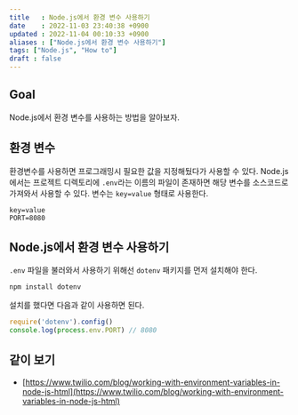 ```yaml
---
title   : Node.js에서 환경 변수 사용하기
date    : 2022-11-03 23:40:38 +0900
updated : 2022-11-04 00:10:33 +0900
aliases : ["Node.js에서 환경 변수 사용하기"]
tags: ["Node.js", "How to"]
draft : false
---
```


## Goal
Node.js에서 환경 변수를 사용하는 방법을 알아보자.



## 환경 변수
환경변수를 사용하면 프로그래밍시 필요한 값을 지정해뒀다가 사용할 수 있다.
Node.js에서는 프로젝트 디렉토리에 `.env`라는 이름의 파일이 존재하면 해당 변수를 소스코드로 가져와서 사용할 수 있다.
변수는 `key=value` 형태로 사용한다.
```
key=value 
PORT=8080
```

## Node.js에서 환경 변수 사용하기

`.env` 파일을 불러와서 사용하기 위해선 `dotenv` 패키지를 먼저 설치해야 한다.
```bash
npm install dotenv
```

설치를 했다면 다음과 같이 사용하면 된다.
```js
require('dotenv').config()
console.log(process.env.PORT) // 8080
```


## 같이 보기
- [https://www.twilio.com/blog/working-with-environment-variables-in-node-js-html](https://www.twilio.com/blog/working-with-environment-variables-in-node-js-html)

